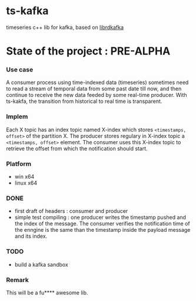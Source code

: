 # ts-kafka
timeseries c++ lib for kafka, based on [librdkafka](https://github.com/edenhill/librdkafka)

# State of the project : PRE-ALPHA

### Use case

A consumer process using time-indexed data (timeseries) sometimes need to read a stream of temporal data from some past date till now, and then continue to receive the new data feeded by some real-time producer. With ts-kakfa, the transition from historical to real time is transparent.


### Implem 

Each X topic has an index topic named X-index which stores `<timestamps, offset>` of the partition X.
The producer stores regulary in X-index topic a `<timestamps, offset>` element.
The consumer uses this X-index topic to retrieve the offset from which the notification should start.

### Platform

  * win x64
  * linux x64

### DONE

  * first draft of headers : consumer and producer
  * simple test compiling : one producer writes the timestamp pushed and the index of the message. The consumer verifies the notification time of the enngine is the same than the timestamp inside the payload message and its index.
  
### TODO

  * build a kafka sandbox
  
### Remark

This will be a fu**** awesome lib.
